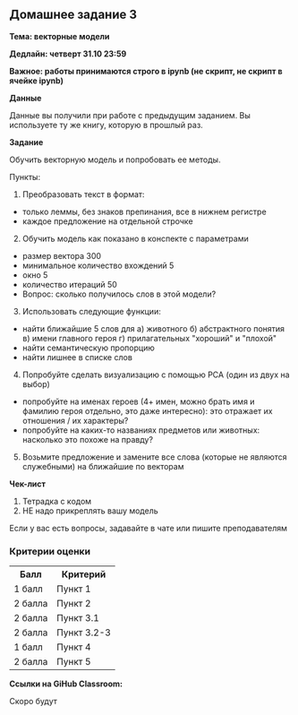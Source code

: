 ## Домашнее задание 3

**Тема: векторные модели**

**Дедлайн: четверт 31.10 23:59**

**Важное: работы принимаются строго в ipynb (не скрипт, не скрипт в ячейке ipynb)**

**Данные**

Данные вы получили при работе с предыдущим заданием. Вы используете ту же книгу, которую в прошлый раз.

**Задание**

Обучить векторную модель и попробовать ее методы.


Пункты:

1. Преобразовать текст в формат:
  - только леммы, без знаков препинания, все в нижнем регистре
  - каждое предложение на отдельной строчке

2. Обучить модель как показано в конспекте с параметрами
  - размер вектора 300
  - минимальное количество вхождений 5
  - окно 5
  - количество итераций 50
  - Вопрос: сколько получилось слов в этой модели?

3. Использовать следующие функции:
  - найти ближайшие 5 слов для а) животного б) абстрактного понятия в) имени главного героя г) прилагательных "хороший" и "плохой"
  - найти семантическую пропорцию
  - найти лишнее в списке слов

4. Попробуйте сделать визуализацию с помощью PCA (один из двух на выбор)
  - попробуйте на именах героев (4+ имен, можно брать имя и фамилию героя отдельно, это даже интересно): это отражает их отношения / их характеры?
  - попробуйте на каких-то названиях предметов или животных: насколько это похоже на правду? 

5. Возьмите предложение и замените все слова (которые не являются служебными) на ближайшие по векторам

**Чек-лист**

1. Тетрадка с кодом
2. НЕ надо прикреплять вашу модель

Если у вас есть вопросы, задавайте в чате или пишите преподавателям

### Критерии оценки
  
<table>
    <tr><th>Балл</th><th>Критерий</th></tr>
    <tr><td>1 балл</td><td>Пункт 1</td></tr>
    <tr><td>2 балла</td><td>Пункт 2</td></tr>
    <tr><td>2 балла</td><td>Пункт 3.1</td></tr>
    <tr><td>2 балла</td><td>Пункт 3.2-3</td></tr>
    <tr><td>1 балл</td><td>Пункт 4</td></tr>
    <tr><td>2 балла</td><td>Пункт 5</td></tr>
</table>

**Ссылки на GiHub Classroom:**

Скоро будут
